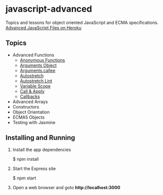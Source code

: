 javascript-advanced
===================
Topics and lessons for object oriented JavaScript and ECMA specifications.
[Advanced JavaScript Files on Heroku](http://javascript-advanced.herokuapp.com)

Topics
------

* Advanced Functions
    * [Anonymous Functions](advanced-functions/anonymous-functions.html)
    * [Arguments Object](advanced-functions/arguments-object.html)
    * [Arguments.callee](advanced-functions/arguments-callee.html)
    * [Autostretch](advanced-functions/autostretch.html)
    * [Autostretch Lint](advanced-functions/autostretch-lint.html)
    * [Variable Scope](advanced-functions/variable-scope.html)
    * [Call &amp; Apply](advanced-functions/call-apply.html)
    * [Callbacks](advanced-functions/callbacks.html)
* Advanced Arrays
* Constructors
* Object Orientation
* ECMA5 Objects
* Testing with Jasmine


Installing and Running
----------------------

1. Install the app dependencies

    $ npm install

2. Start the Express site

    $ npm start

3. Open a web browser and goto __http://localhost:3000__


